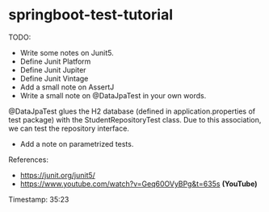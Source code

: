 # springboot-test-tutorial

TODO:

- Write some notes on Junit5. 
- Define Junit Platform
- Define Junit Jupiter
- Define Junit Vintage
- Add a small note on AssertJ
- Write a small note on @DataJpaTest in your own words.

@DataJpaTest glues the H2 database (defined in application.properties of test package) with the StudentRepositoryTest class. Due to this association, we can test the repository interface.

- Add a note on parametrized tests.


References:

- https://junit.org/junit5/
- https://www.youtube.com/watch?v=Geq60OVyBPg&t=635s **(YouTube)**

Timestamp: 35:23